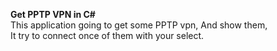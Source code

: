 <b>Get PPTP VPN in C#</b><br>
This application going to get some PPTP vpn, And show them,<br> 
It try to connect once of them with your select.<br>
